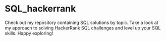 # SQL_hackerrank
Check out my repository containing SQL solutions by topic. Take a look at my approach to solving HackerRank SQL challenges and level up your SQL skills. 
Happy exploring!






